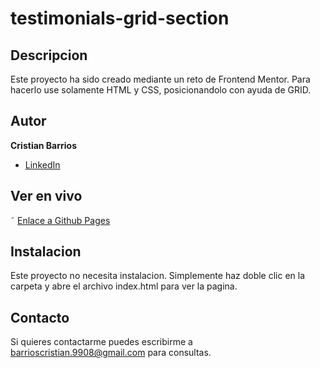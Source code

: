# testimonials-grid-section

## Descripcion 
Este proyecto ha sido creado mediante un reto de Frontend Mentor. Para hacerlo use solamente HTML y CSS, posicionandolo con ayuda de GRID.

## Autor 
**Cristian Barrios**

* [LinkedIn](https://www.linkedin.com/in/cristianbarrios983/)

## Ver en vivo

˜ [Enlace a Github Pages](https://cristianbarrios983.github.io/testimonials-grid-section/)

## Instalacion
Este proyecto no necesita instalacion. Simplemente haz doble clic en la carpeta y abre el archivo index.html para ver la pagina.

## Contacto
Si quieres contactarme puedes escribirme a barrioscristian.9908@gmail.com para consultas.
